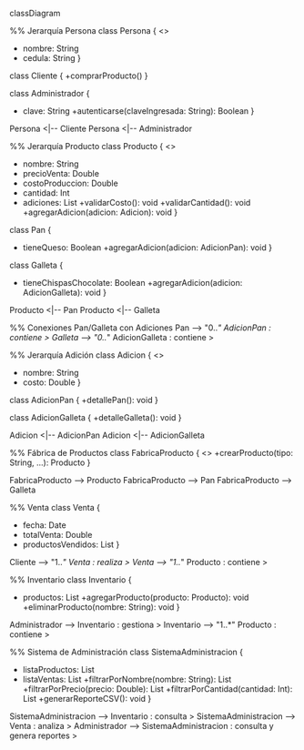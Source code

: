 classDiagram

%% Jerarquía Persona
class Persona {
  <<abstract>>
  - nombre: String
  - cedula: String
}

class Cliente {
  +comprarProducto()
}

class Administrador {
  - clave: String
  +autenticarse(claveIngresada: String): Boolean
}

Persona <|-- Cliente
Persona <|-- Administrador

%% Jerarquía Producto
class Producto {
  <<abstract>>
  - nombre: String
  - precioVenta: Double
  - costoProduccion: Double
  - cantidad: Int
  - adiciones: List<Adicion>
  +validarCosto(): void
  +validarCantidad(): void
  +agregarAdicion(adicion: Adicion): void
}

class Pan {
  - tieneQueso: Boolean
  +agregarAdicion(adicion: AdicionPan): void
}

class Galleta {
  - tieneChispasChocolate: Boolean
  +agregarAdicion(adicion: AdicionGalleta): void
}

Producto <|-- Pan
Producto <|-- Galleta

%% Conexiones Pan/Galleta con Adiciones
Pan --> "0..*" AdicionPan : contiene >
Galleta --> "0..*" AdicionGalleta : contiene >

%% Jerarquía Adición
class Adicion {
  <<abstract>>
  - nombre: String
  - costo: Double
}

class AdicionPan {
  +detallePan(): void
}

class AdicionGalleta {
  +detalleGalleta(): void
}

Adicion <|-- AdicionPan
Adicion <|-- AdicionGalleta

%% Fábrica de Productos
class FabricaProducto {
  <<interface>>
  +crearProducto(tipo: String, ...): Producto
}

FabricaProducto --> Producto
FabricaProducto --> Pan
FabricaProducto --> Galleta

%% Venta
class Venta {
  - fecha: Date
  - totalVenta: Double
  - productosVendidos: List<Producto>
}

Cliente --> "1..*" Venta : realiza >
Venta --> "1..*" Producto : contiene >

%% Inventario
class Inventario {
  - productos: List<Producto>
  +agregarProducto(producto: Producto): void
  +eliminarProducto(nombre: String): void
}

Administrador --> Inventario : gestiona >
Inventario --> "1..*" Producto : contiene >

%% Sistema de Administración
class SistemaAdministracion {
  - listaProductos: List<Producto>
  - listaVentas: List<Venta>
  +filtrarPorNombre(nombre: String): List<Producto>
  +filtrarPorPrecio(precio: Double): List<Producto>
  +filtrarPorCantidad(cantidad: Int): List<Producto>
  +generarReporteCSV(): void
}

SistemaAdministracion --> Inventario : consulta >
SistemaAdministracion --> Venta : analiza >
Administrador --> SistemaAdministracion : consulta y genera reportes >
